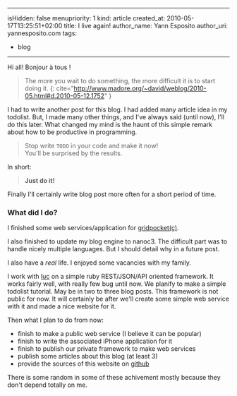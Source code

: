 -----
isHidden:       false
menupriority:   1
kind:           article
created_at:     2010-05-17T13:25:51+02:00
title: I live again!
author_name: Yann Esposito
author_uri: yannesposito.com
tags:
  - blog
-----
Hi all!
Bonjour à tous !

> The more you wait to do something, the more difficult it is to start doing it.
{: cite="http://www.madore.org/~david/weblog/2010-05.html#d.2010-05-12.1752" }

I had to write another post for this blog. I had added many article idea in my todolist. But, I made many other things, and I've always said (until now), I'll do this later. What changed my mind is the haunt of this simple remark about how to be productive in programming. 
> Stop write `TODO` in your code and make it now!  
> You'll be surprised by the results.


In short:
> **Just do it!**

Finally I'll certainly write blog post more often for a short period of time.

### What did I do?

I finished some web services/application for [gridpocket(c)](http://www.gridpocket.com).

I also finished to update my blog engine to nanoc3. The difficult part was to handle nicely multiple languages. But I should detail why in a future post.

I also have a *real* life. I enjoyed some vacancies with my family. 

I work with [luc](http://www.lucarea.net) on a simple ruby REST/JSON/API oriented framework. It works fairly well, with really few bug until now. We planify to make a simple todolist tutorial. May be in two to three blog posts. This framework is not public for now. It will certainly be after we'll create some simple web service with it and made a nice website for it.

Then what I plan to do from now:

  - finish to make a public web service (I believe it can be popular)
  - finish to write the associated iPhone application for it
  - finish to publish our private framework to make web services
  - publish some articles about this blog (at least 3)
  - provide the sources of this website on [github](http://github.com)


There is some random in some of these achivement mostly because they don't depend totally on me.
